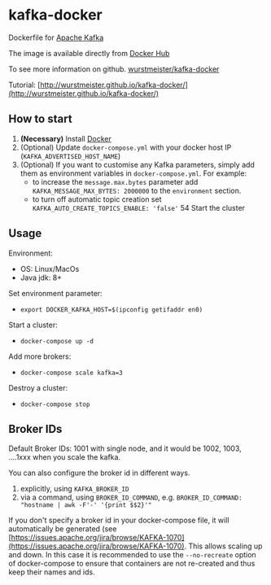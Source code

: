 kafka-docker
============

Dockerfile for [Apache Kafka](http://kafka.apache.org/)

The image is available directly from [Docker Hub](https://hub.docker.com/r/wurstmeister/kafka/)

To see more information on github. [wurstmeister/kafka-docker](https://github.com/wurstmeister/kafka-docker)

Tutorial: [http://wurstmeister.github.io/kafka-docker/](http://wurstmeister.github.io/kafka-docker/)

## How to start 
1.	**(Necessary)** Install [Docker](https://www.docker.io/gettingstarted/#h_installation)
2.	(Optional) Update `docker-compose.yml` with your docker host IP (`KAFKA_ADVERTISED_HOST_NAME`\)
3.	(Optional) If you want to customise any Kafka parameters, simply add them as environment variables in `docker-compose.yml`. For example:
	-	to increase the `message.max.bytes` parameter add `KAFKA_MESSAGE_MAX_BYTES: 2000000` to the `environment` section.
	-	to turn off automatic topic creation set `KAFKA_AUTO_CREATE_TOPICS_ENABLE: 'false'`
54	Start the cluster

## Usage

Environment:

- OS: Linux/MacOs
- Java jdk: 8+


Set environment parameter: 

- ```export DOCKER_KAFKA_HOST=$(ipconfig getifaddr en0)```

Start a cluster:

- ```docker-compose up -d ```

Add more brokers:

- ```docker-compose scale kafka=3```

Destroy a cluster:

- ```docker-compose stop```

## Broker IDs

Default Broker IDs: 1001 with single node, and it would be 1002, 1003, ....1xxx when you scale the kafka.

You can also configure the broker id in different ways.

1. explicitly, using ```KAFKA_BROKER_ID```
2. via a command, using ```BROKER_ID_COMMAND```, e.g. ```BROKER_ID_COMMAND: "hostname | awk -F'-' '{print $$2}'"```

If you don't specify a broker id in your docker-compose file, it will automatically be generated (see [https://issues.apache.org/jira/browse/KAFKA-1070](https://issues.apache.org/jira/browse/KAFKA-1070). This allows scaling up and down. In this case it is recommended to use the ```--no-recreate``` option of docker-compose to ensure that containers are not re-created and thus keep their names and ids.